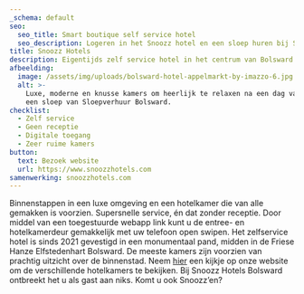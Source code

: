 ```yaml
---
_schema: default
seo:
  seo_title: Smart boutique self service hotel
  seo_description: Logeren in het Snoozz hotel en een sloep huren bij Sloepverhuur Bolsward.
title: Snoozz Hotels
description: Eigentijds zelf service hotel in het centrum van Bolsward
afbeelding:
  image: /assets/img/uploads/bolsward-hotel-appelmarkt-by-imazzo-6.jpg
  alt: >-
    Luxe, moderne en knusse kamers om heerlijk te relaxen na een dag varen met
    een sloep van Sloepverhuur Bolsward.
checklist:
  - Zelf service
  - Geen receptie
  - Digitale toegang
  - Zeer ruime kamers
button:
  text: Bezoek website
  url: https://www.snoozzhotels.com
samenwerking: snoozzhotels.com
---
```


Binnenstappen in een luxe omgeving en een hotelkamer die van alle gemakken is voorzien. Supersnelle service, én dat zonder receptie. Door middel van een toegestuurde webapp link kunt u de entree- en hotelkamerdeur gemakkelijk met uw telefoon open swipen. Het zelfservice hotel is sinds 2021 gevestigd in een monumentaal pand, midden in de Friese Hanze Elfstedenhart Bolsward. De meeste kamers zijn voorzien van prachtig uitzicht over de binnenstad. Neem <a target="_blank" href="https://www.snoozzhotels.com/rooms">hier</a> een kijkje op onze website om de verschillende hotelkamers te bekijken. Bij Snoozz Hotels Bolsward ontbreekt het u als gast aan niks. Komt u ook Snoozz’en?

&nbsp;
